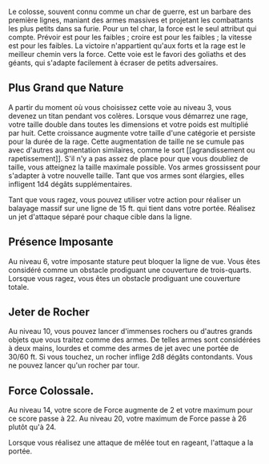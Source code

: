 Le colosse, souvent connu comme un char de guerre, est un barbare des première lignes, maniant des armes massives et projetant les combattants les plus petits dans sa furie. Pour un tel char, la force est le seul attribut qui compte. Prévoir est pour les faibles ; croire est pour les faibles ; la vitesse est pour les faibles. La victoire n'appartient qu'aux forts et la rage est le meilleur chemin vers la force. Cette voie est le favori des goliaths et des géants, qui s'adapte facilement à écraser de petits adversaires.

## Plus Grand que Nature

A partir du moment où vous choisissez cette voie au niveau 3, vous devenez un titan pendant vos colères. Lorsque vous démarrez une rage, votre taille double dans toutes les dimensions et votre poids est multiplié par huit. Cette croissance augmente votre taille d'une catégorie et persiste pour la durée de la rage. Cette augmentation de taille ne se cumule pas avec d'autres augmentation similaires, comme le sort [[agrandissement ou rapetissement]]. S'il n'y a pas assez de place pour que vous doubliez de taille, vous atteignez la taille maximale possible. Vos armes grossissent pour s'adapter à votre nouvelle taille. Tant que vos armes sont élargies, elles infligent 1d4 dégâts supplémentaires.

Tant que vous ragez, vous pouvez utiliser votre action pour réaliser un balayage massif sur une ligne de 15 ft. qui tient dans votre portée. Réalisez un jet d'attaque séparé pour chaque cible dans la ligne.

## Présence Imposante

Au niveau 6, votre imposante stature peut bloquer la ligne de vue. Vous êtes considéré comme un obstacle prodiguant une couverture de trois-quarts. Lorsque vous ragez, vous êtes un obstacle prodiguant une couverture totale.

## Jeter de Rocher

Au niveau 10, vous pouvez lancer d'immenses rochers ou d'autres grands objets que vous traitez comme des armes. De telles armes sont considérées à deux mains, lourdes et comme des armes de jet avec une portée de 30/60 ft. Si vous touchez, un rocher inflige 2d8 dégâts contondants. Vous ne pouvez lancer qu'un rocher par tour.

## Force Colossale.

Au niveau 14, votre score de Force augmente de 2 et votre maximum pour ce score passe à 22. Au niveau 20, votre maximum de Force passe à 26 plutôt qu'à 24.

Lorsque vous réalisez une attaque de mêlée tout en rageant, l'attaque a la portée.